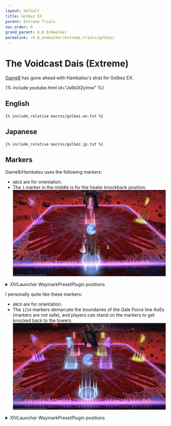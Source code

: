 ```yaml
---
layout: default
title: Golbez EX
parent: Extreme Trials
nav_order: 6
grand_parent: 6.0 Endwalker
permalink: /6.0_endwalker/extreme_trials/golbez/
---
```


# The Voidcast Dais (Extreme)

[Game8](https://game8.jp/ff14/529320) has gone ahead with Hamkatsu's strat for Golbez EX.

{% include youtube.html id="Js6k0I2yImw" %}

## English

```
{% include_relative macros/golbez.en.txt %}
```

## Japanese

```
{% include_relative macros/golbez.jp.txt %}
```

## Markers

Game8/Hamkatsu uses the following markers:

- `ABCD` are for orientation. 
- The `1` marker in the middle is for the healer knockback position.
![](images/markers2.jpg)
<details markdown=block>
<summary>XIVLauncher WaymarkPresetPlugin positions</summary>

```json
{"Name":"Golbez EX","MapID":950,"A":{"X":100.0,"Y":0.029,"Z":87.0,"ID":0,"Active":true},"B":{"X":113.0,"Y":0.029,"Z":100.0,"ID":1,"Active":true},"C":{"X":100.0,"Y":0.029,"Z":113.0,"ID":2,"Active":true},"D":{"X":87.0,"Y":0.029,"Z":100.0,"ID":3,"Active":true},"One":{"X":100.0,"Y":0.029,"Z":100.0,"ID":4,"Active":true},"Two":{"X":100.0,"Y":0.029,"Z":100.0,"ID":5,"Active":false},"Three":{"X":100.0,"Y":0.029,"Z":100.0,"ID":6,"Active":false},"Four":{"X":100.0,"Y":0.029,"Z":100.0,"ID":7,"Active":false}}
```
</details>

I personally quite like these markers:

- `ABCD` are for orientation. 
- The `1234` markers demarcate the boundaries of the Gale Force line AoEs (markers are *not* safe), and players can stand on the markers to get knocked back to the towers.
![](images/markers1.jpg)
<details markdown=block>
<summary>XIVLauncher WaymarkPresetPlugin positions</summary>

```json
{"Name":"Golbez EX","MapID":950,"A":{"X":100.0,"Y":0.029,"Z":87.0,"ID":0,"Active":true},"B":{"X":113.0,"Y":0.029,"Z":100.0,"ID":1,"Active":true},"C":{"X":100.0,"Y":0.029,"Z":113.0,"ID":2,"Active":true},"D":{"X":87.0,"Y":0.029,"Z":100.0,"ID":3,"Active":true},"One":{"X":96.1,"Y":0.029,"Z":96.1,"ID":4,"Active":true},"Two":{"X":103.9,"Y":0.029,"Z":96.1,"ID":5,"Active":true},"Three":{"X":96.1,"Y":0.029,"Z":103.9,"ID":6,"Active":true},"Four":{"X":103.9,"Y":0.029,"Z":103.9,"ID":7,"Active":true}}
```
</details>
